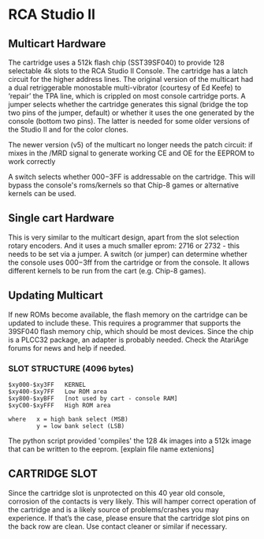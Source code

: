 # RCA Studio II

## Multicart Hardware
The cartridge uses a 512k flash chip (SST39SF040) to provide 128 selectable 4k slots to the RCA Studio II Console. The cartridge has a latch circuit for the higher address lines. The original version of the multicart had a dual retriggerable monostable multi-vibrator (courtesy of Ed Keefe) to ‘repair’ the TPA line, which is crippled on most console cartridge ports. A jumper selects whether the cartridge generates this signal (bridge the top two pins of the jumper, default) or whether it uses the one generated by the console (bottom two pins). The latter is needed for some older versions of the Studio II and for the color clones.

The newer version (v5) of the multicart no longer needs the patch circuit: if mixes in the /MRD signal to generate working CE and OE for the EEPROM to work correctly 

A switch selects whether $000-$3FF is addressable on the cartridge. This will bypass the console's roms/kernels so that Chip-8 games or alternative kernels can be used.

## Single cart Hardware
This is very similar to the multicart design, apart from the slot selection rotary encoders. And it uses a much smaller eprom: 2716 or 2732 - this needs to be set via a jumper. A switch (or jumper) can determine whether the console uses $000-$3ff from the cartridge or from the console. It allows different kernels to be run from the cart (e.g. Chip-8 games).

## Updating Multicart
If new ROMs become available, the flash memory on the cartridge can be updated to include these. This requires a programmer that supports the 39SF040 flash memory chip, which should be most devices. Since the chip is a PLCC32 package, an adapter is probably needed. Check the AtariAge forums for news and help if needed.

### SLOT STRUCTURE (4096 bytes)
```
$xy000-$xy3FF	KERNEL
$xy400-$xy7FF	Low ROM area
$xy800-$xyBFF	[not used by cart - console RAM]
$xyC00-$xyFFF	High ROM area

where	x = high bank select (MSB)
	    y = low bank select (LSB)
```
The python script provided 'compiles' the 128 4k images into a 512k image that can be written to the eeprom. [explain file name extenions]

## CARTRIDGE SLOT
Since the cartridge slot is unprotected on this 40 year old console, corrosion of the contacts is very likely. This will hamper correct operation of the cartridge and is a likely source of problems/crashes you may experience. If that’s the case, please ensure that the cartridge slot pins on the back row are clean. Use contact cleaner or similar if necessary.

